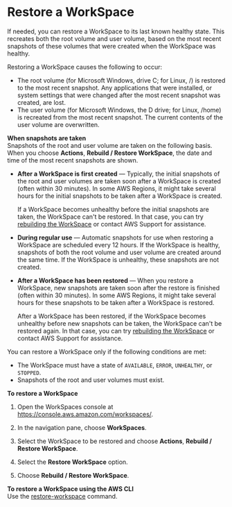 # Restore a WorkSpace<a name="restore-workspace"></a>

If needed, you can restore a WorkSpace to its last known healthy state\. This recreates both the root volume and user volume, based on the most recent snapshots of these volumes that were created when the WorkSpace was healthy\.

Restoring a WorkSpace causes the following to occur:
+ The root volume \(for Microsoft Windows, drive C; for Linux, /\) is restored to the most recent snapshot\. Any applications that were installed, or system settings that were changed after the most recent snapshot was created, are lost\.
+ The user volume \(for Microsoft Windows, the D drive; for Linux, /home\) is recreated from the most recent snapshot\. The current contents of the user volume are overwritten\.

**When snapshots are taken**  
Snapshots of the root and user volume are taken on the following basis\. When you choose **Actions**, **Rebuild / Restore WorkSpace**, the date and time of the most recent snapshots are shown\. 
+ **After a WorkSpace is first created** — Typically, the initial snapshots of the root and user volumes are taken soon after a WorkSpace is created \(often within 30 minutes\)\. In some AWS Regions, it might take several hours for the initial snapshots to be taken after a WorkSpace is created\.

  If a WorkSpace becomes unhealthy before the initial snapshots are taken, the WorkSpace can't be restored\. In that case, you can try [ rebuilding the WorkSpace](rebuild-workspace.md) or contact AWS Support for assistance\.
+ **During regular use** — Automatic snapshots for use when restoring a WorkSpace are scheduled every 12 hours\. If the WorkSpace is healthy, snapshots of both the root volume and user volume are created around the same time\. If the WorkSpace is unhealthy, these snapshots are not created\.
+ **After a WorkSpace has been restored** — When you restore a WorkSpace, new snapshots are taken soon after the restore is finished \(often within 30 minutes\)\. In some AWS Regions, it might take several hours for these snapshots to be taken after a WorkSpace is restored\.

  After a WorkSpace has been restored, if the WorkSpace becomes unhealthy before new snapshots can be taken, the WorkSpace can't be restored again\. In that case, you can try [rebuilding the WorkSpace](rebuild-workspace.md) or contact AWS Support for assistance\.

You can restore a WorkSpace only if the following conditions are met:
+ The WorkSpace must have a state of `AVAILABLE`, `ERROR`, `UNHEALTHY`, or `STOPPED`\.
+ Snapshots of the root and user volumes must exist\.

**To restore a WorkSpace**

1. Open the WorkSpaces console at [https://console\.aws\.amazon\.com/workspaces/](https://console.aws.amazon.com/workspaces/)\.

1. In the navigation pane, choose **WorkSpaces**\.

1. Select the WorkSpace to be restored and choose **Actions**, **Rebuild / Restore WorkSpace**\.

1. Select the **Restore WorkSpace** option\.

1. Choose **Rebuild / Restore WorkSpace**\.

**To restore a WorkSpace using the AWS CLI**  
Use the [restore\-workspace](https://docs.aws.amazon.com/cli/latest/reference/workspaces/restore-workspace.html) command\.